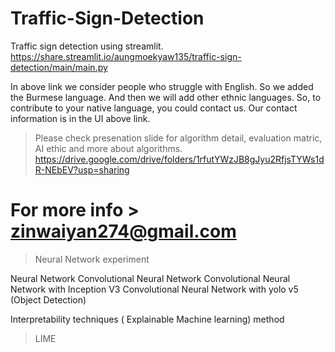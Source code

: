 
# Traffic-Sign-Detection
Traffic sign detection using streamlit.
https://share.streamlit.io/aungmoekyaw135/traffic-sign-detection/main/main.py

In above link we consider people who struggle with English. So we added the Burmese language. And then we will add other ethnic languages. So, to contribute to your native language, you could contact us. Our contact information is in the UI above link.

>Please check presenation slide for algorithm detail, evaluation matric, AI ethic and more about algorithms.  
https://drive.google.com/drive/folders/1rfutYWzJB8gJyu2RfjsTYWs1dR-NEbEV?usp=sharing

# For more info > zinwaiyan274@gmail.com

>Neural Network experiment

 Neural Network
 Convolutional Neural Network
 Convolutional Neural Network with Inception V3
 Convolutional Neural Network with yolo v5 (Object Detection)
 
 
 Interpretability techniques ( Explainable Machine learning) method
 >LIME
 


